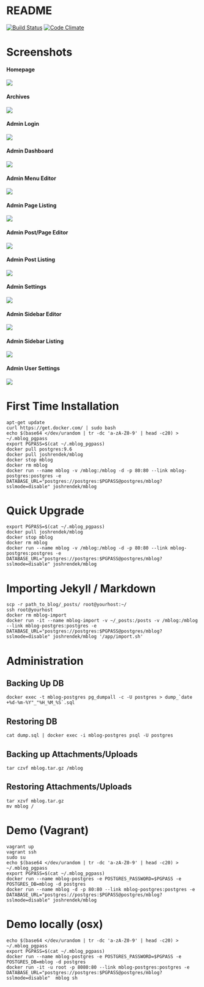 # README

[![Build Status](https://travis-ci.org/joshrendek/mblog.svg?branch=master)](https://travis-ci.org/joshrendek/mblog)
[![Code Climate](https://codeclimate.com/github/joshrendek/mblog/badges/gpa.svg)](https://codeclimate.com/github/joshrendek/mblog)

# Screenshots

#### Homepage
![](doc/homepage.png)

#### Archives
![](doc/archives.png)

#### Admin Login
![](doc/admin_login.png)

#### Admin Dashboard
![](doc/admin_dashboard.png)

#### Admin Menu Editor
![](doc/admin_menu_editor.png)

#### Admin Page Listing
![](doc/admin_page_list.png)

#### Admin Post/Page Editor
![](doc/admin_post_editor.png)

#### Admin Post Listing
![](doc/admin_posts_list.png)

#### Admin Settings
![](doc/admin_settings.png)

#### Admin Sidebar Editor
![](doc/admin_sidebar_editor.png)

#### Admin Sidebar Listing
![](doc/admin_sidebar.png)

#### Admin User Settings
![](doc/admin_user_settings.png)

# First Time Installation

``` shell
apt-get update
curl https://get.docker.com/ | sudo bash
echo $(base64 </dev/urandom | tr -dc 'a-zA-Z0-9' | head -c20) > ~/.mblog_pgpass
export PGPASS=$(cat ~/.mblog_pgpass)
docker pull postgres:9.6
docker pull joshrendek/mblog
docker stop mblog
docker rm mblog
docker run --name mblog -v /mblog:/mblog -d -p 80:80 --link mblog-postgres:postgres -e DATABASE_URL="postgres://postgres:$PGPASS@postgres/mblog?sslmode=disable" joshrendek/mblog
```

# Quick Upgrade

``` shell
export PGPASS=$(cat ~/.mblog_pgpass)
docker pull joshrendek/mblog
docker stop mblog
docker rm mblog
docker run --name mblog -v /mblog:/mblog -d -p 80:80 --link mblog-postgres:postgres -e DATABASE_URL="postgres://postgres:$PGPASS@postgres/mblog?sslmode=disable" joshrendek/mblog
```

# Importing Jekyll / Markdown

``` shell
scp -r path_to_blog/_posts/ root@yourhost:~/
ssh root@yourhost
docker rm mblog-import
docker run -it --name mblog-import -v ~/_posts:/posts -v /mblog:/mblog --link mblog-postgres:postgres -e DATABASE_URL="postgres://postgres:$PGPASS@postgres/mblog?sslmode=disable" joshrendek/mblog '/app/import.sh'
```

# Administration

## Backing Up DB

``` shell
docker exec -t mblog-postgres pg_dumpall -c -U postgres > dump_`date +%d-%m-%Y"_"%H_%M_%S`.sql
```

## Restoring DB

``` shell
cat dump.sql | docker exec -i mblog-postgres psql -U postgres

```

## Backing up Attachments/Uploads

``` shell
tar czvf mblog.tar.gz /mblog
```

## Restoring Attachments/Uploads

``` shell
tar xzvf mblog.tar.gz
mv mblog /
```


# Demo (Vagrant)

``` shell
vagrant up
vagrant ssh
sudo su
echo $(base64 </dev/urandom | tr -dc 'a-zA-Z0-9' | head -c20) > ~/.mblog_pgpass
export PGPASS=$(cat ~/.mblog_pgpass)
docker run --name mblog-postgres -e POSTGRES_PASSWORD=$PGPASS -e POSTGRES_DB=mblog -d postgres
docker run --name mblog -d -p 80:80 --link mblog-postgres:postgres -e DATABASE_URL="postgres://postgres:$PGPASS@postgres/mblog?sslmode=disable" joshrendek/mblog
```

# Demo locally (osx)

``` shell
echo $(base64 </dev/urandom | tr -dc 'a-zA-Z0-9' | head -c20) > ~/.mblog_pgpass
export PGPASS=$(cat ~/.mblog_pgpass)
docker run --name mblog-postgres -e POSTGRES_PASSWORD=$PGPASS -e POSTGRES_DB=mblog -d postgres
docker run -it -u root -p 8080:80 --link mblog-postgres:postgres -e DATABASE_URL="postgres://postgres:$PGPASS@postgres/mblog?sslmode=disable"  mblog sh
```
